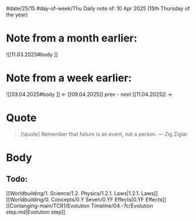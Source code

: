 
#date/25/15
#day-of-week/Thu
Daily note of: 10 Apr 2025 (15th Thursday of the year)

# Note from a month earlier:
![[11.03.2025#body ]]

# Note from a week earlier:
![[03.04.2025#body ]]
 <- [[09.04.2025]] prev - next [[11.04.2025]] ->
# Quote

> [!quote] Remember that failure is an event, not a person.
> — Zig Ziglar
# Body

## Todo:

[[Worldbuilding/1. Science/1.2. Physics/1.2.1. Laws|1.2.1. Laws]]
[[Worldbuilding/0. Concepts/0.Y Seven/0.YF Effects|0.YF Effects]]
[[Conlanging-main/TCR1/Evolution Timeline/04.-7c/Evolution step.md|Evolution step]]